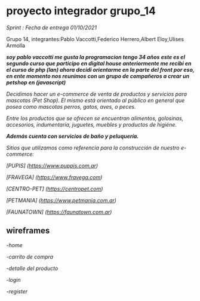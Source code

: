 # proyecto integrador grupo_14
*Sprint : Fecha de entrega 01/10/2021*

Grupo 14, integrantes:Pablo Vaccotti,Federico Herrero,Albert Eloy,Ulises Armolla

***soy pablo vaccotti me gusta la programacion tengo 34 años***
***este es el segundo curso que participo en digital house anteriormente me recibi en el curso de php (lan) ahora decidi orientarme en la parte del front por eso, en  ente momento nos reunimos con un  grupo de compañeros a crear un petshop en (javascript)***

*Decidimos hacer un e-commerce de venta de productos y servicios para mascotas (Pet Shop).*
*El mismo está orientado al público en general que posea como mascotas perros, gatos, aves, o peces.*

*Entre los productos que se ofrecen se encuentran alimentos, golosinas, accesorios, indumentaria,*
*juguetes, muebles y productos de higiéne.*

***Además cuenta con servicios de baño y peluquería.***

*Sitios que utilizamos como referencia para la construcción de nuestro e-commerce:*

*[PUPIS]* *(https://www.puppis.com.ar)*

*[FRAVEGA]* *(https://www.fravega.com)*

*[CENTRO-PET]* *(https://centropet.com)*

*[PETMANIA]* *(https://www.petmania.com.ar)*

*[FAUNATOWN]* *(https://faunatown.com.ar)*
## wireframes
-*home*  

-*carrito de compra*

-*detalle del producto*

-*login*

-*register*


